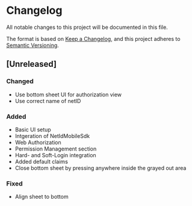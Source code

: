 # Changelog
All notable changes to this project will be documented in this file.

The format is based on [Keep a Changelog](https://keepachangelog.com/en/1.0.0/),
and this project adheres to [Semantic Versioning](https://semver.org/spec/v2.0.0.html).

## [Unreleased]

### Changed
- Use bottom sheet UI for authorization view
- Use correct name of netID

### Added
- Basic UI setup
- Intgeration of NetIdMobileSdk
- Web Authorization 
- Permission Management section 
- Hard- and Soft-Login integration
- Added default claims
- Close bottom sheet by pressing anywhere inside the grayed out area

### Fixed
- Align sheet to bottom

